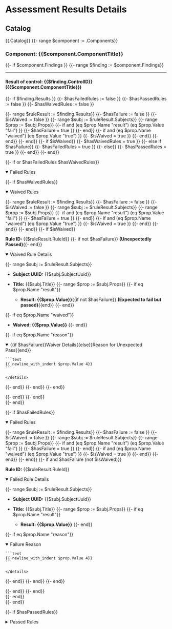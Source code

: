 # Assessment Results Details

## Catalog

{{.Catalog}}
{{- range $component := .Components}}

### Component: {{$component.ComponentTitle}}

{{- if $component.Findings }}
{{- range $finding := $component.Findings}}

-------------------------------------------------------

#### Result of control: {{$finding.ControlID}} ({{$component.ComponentTitle}})
{{- if $finding.Results }}
{{- $hasFailedRules := false }}
{{- $hasPassedRules := false }}
{{- $hasWaivedRules := false }}

{{- range $ruleResult := $finding.Results}}
{{- $hasFailure := false }}
{{- $isWaived := false }}
{{- range $subj := $ruleResult.Subjects}}
{{- range $prop := $subj.Props}}
{{- if and (eq $prop.Name "result") (eq $prop.Value "fail") }}
{{- $hasFailure = true }}
{{- end}}
{{- if and (eq $prop.Name "waived") (eq $prop.Value "true") }}
{{- $isWaived = true }}
{{- end}}
{{- end}}
{{- end}}
{{- if $isWaived}}
{{- $hasWaivedRules = true }}
{{- else if $hasFailure}}
{{- $hasFailedRules = true }}
{{- else}}
{{- $hasPassedRules = true }}
{{- end}}
{{- end}}

{{- if or $hasFailedRules $hasWaivedRules}}
<details open>
<summary> Failed Rules</summary>

{{- if $hasWaivedRules}}
<details open>
<summary> Waived Rules</summary>

{{- range $ruleResult := $finding.Results}}
{{- $hasFailure := false }}
{{- $isWaived := false }}
{{- range $subj := $ruleResult.Subjects}}
{{- range $prop := $subj.Props}}
{{- if and (eq $prop.Name "result") (eq $prop.Value "fail") }}
{{- $hasFailure = true }}
{{- end}}
{{- if and (eq $prop.Name "waived") (eq $prop.Value "true") }}
{{- $isWaived = true }}
{{- end}}
{{- end}}
{{- end}}
{{- if $isWaived}}

**Rule ID:** {{$ruleResult.RuleId}}
{{- if not $hasFailure}} **(Unexpectedly Passed)**{{- end}}

<details open>
<summary>Waived Rule Details</summary>

{{- range $subj := $ruleResult.Subjects}}

- **Subject UUID:** {{$subj.SubjectUuid}}
- **Title:** {{$subj.Title}}
{{- range $prop := $subj.Props}}
{{- if eq $prop.Name "result"}}

  - **Result: {{$prop.Value}}**{{if not $hasFailure}}  **(Expected to fail but passed)**{{end}}
{{- end}}

{{- if eq $prop.Name "waived"}}

- **Waived: {{$prop.Value}}**
{{- end}}

{{- if eq $prop.Name "reason"}}
    <details open>
    <summary>{{if $hasFailure}}Waiver Details{{else}}Reason for Unexpected Pass{{end}}</summary>

    ```text
    {{ newline_with_indent $prop.Value 4}}
    ```

    </details>
{{- end}}
{{- end}}
{{- end}}
</details>
{{- end}}
{{- end}}
</details>
{{- end}}

{{- if $hasFailedRules}}
<details open>
<summary> Failed Rules</summary>

{{- range $ruleResult := $finding.Results}}
{{- $hasFailure := false }}
{{- $isWaived := false }}
{{- range $subj := $ruleResult.Subjects}}
{{- range $prop := $subj.Props}}
{{- if and (eq $prop.Name "result") (eq $prop.Value "fail") }}
{{- $hasFailure = true }}
{{- end}}
{{- if and (eq $prop.Name "waived") (eq $prop.Value "true") }}
{{- $isWaived = true }}
{{- end}}
{{- end}}
{{- end}}
{{- if and $hasFailure (not $isWaived)}}

**Rule ID:** {{$ruleResult.RuleId}}

<details open>
<summary>Failed Rule Details</summary>

{{- range $subj := $ruleResult.Subjects}}

- **Subject UUID:** {{$subj.SubjectUuid}}
- **Title:** {{$subj.Title}}
{{- range $prop := $subj.Props}}
{{- if eq $prop.Name "result"}}

  - **Result: {{$prop.Value}}**
{{- end}}

{{- if eq $prop.Name "reason"}}
    <details open>
    <summary>Failure Reason</summary>

    ```text
    {{ newline_with_indent $prop.Value 4}}
    ```

    </details>
{{- end}}
{{- end}}
{{- end}}
</details>
{{- end}}
{{- end}}
</details>
{{- end}}

</details>
{{- end}}

{{- if $hasPassedRules}}
<details>
<summary> Passed Rules</summary>

{{- range $ruleResult := $finding.Results}}
{{- $hasFailure := false }}
{{- $isWaived := false }}
{{- range $subj := $ruleResult.Subjects}}
{{- range $prop := $subj.Props}}
{{- if and (eq $prop.Name "result") (eq $prop.Value "fail") }}
{{- $hasFailure = true }}
{{- end}}
{{- if and (eq $prop.Name "waived") (eq $prop.Value "true") }}
{{- $isWaived = true }}
{{- end}}
{{- end}}
{{- end}}
{{- if and (not $hasFailure) (not $isWaived)}}

**Rule ID:** {{$ruleResult.RuleId}}

<details>
<summary>Passed Rule Details</summary>

{{- range $subj := $ruleResult.Subjects}}

- **Subject UUID:** {{$subj.SubjectUuid}}
- **Title:** {{$subj.Title}}
{{- range $prop := $subj.Props}}
{{- if eq $prop.Name "result"}}

  - **Result: {{$prop.Value}}**
{{- end}}

{{- if eq $prop.Name "reason"}}
    <details>
    <summary>Details</summary>

    ```text
    {{ newline_with_indent $prop.Value 4}}
    ```

    </details>
{{- end}}
{{- end}}
{{- end}}
</details>
{{- end}}
{{- end}}
</details>
{{- end}}
{{- end}}
{{- else}}

No Findings.
{{- end}}
{{- end}}
{{- end}}
